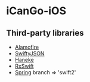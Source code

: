 # iCanGo-iOS

## Third-party libraries
-   [Alamofire](https://github.com/Alamofire/Alamofire)
-   [SwiftyJSON](https://github.com/SwiftyJSON/SwiftyJSON)
-   [Haneke](https://github.com/Haneke/HanekeSwift)
-   [RxSwift](https://github.com/ReactiveX/RxSwift)
-   [Spring](https://github.com/MengTo/Spring.git) branch => 'swift2'
